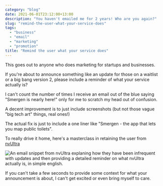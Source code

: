 ```yaml
---
category: "blog"
date: 2021-06-01T23:12:00+13:00
description: "You haven't emailed me for 2 years! Who are you again?"
slug: "remind-the-user-what-your-service-does"
tags:
  - "business"
  - "email"
  - "marketing"
  - "promotion"
title: "Remind the user what your service does"
---
```


This goes out to anyone who does marketing for startups and businesses.

If you're about to announce something like an update for those on a waitlist or a big bang version 2, please include a reminder of what your service actually is?

I can't count the number of times I receive an email out of the blue saying "Smergen is nearly here!" only for me to scratch my head out of confusion.

A decent improvement is to just include screenshots (but not those vague "big tech art" things, real ones!)

The actual fix is just to include a one liner like "Smergen - the app that lets you map public toilets".

To really drive it home, here's a masterclass in retaining the user from [nvUltra](https://nvultra.com)

![An email snippet from nvUltra explaning how they have been infrequent with updates and then providing a detailed reminder on what nvUltra actually is, in simple english.](https://cdn.utf9k.net/blog/remind-the-user-what-your-service-does/nvultra.png)

If you can't take a few seconds to provide some context for what your announcement is about, I can't get excited or even bring myself to care.
